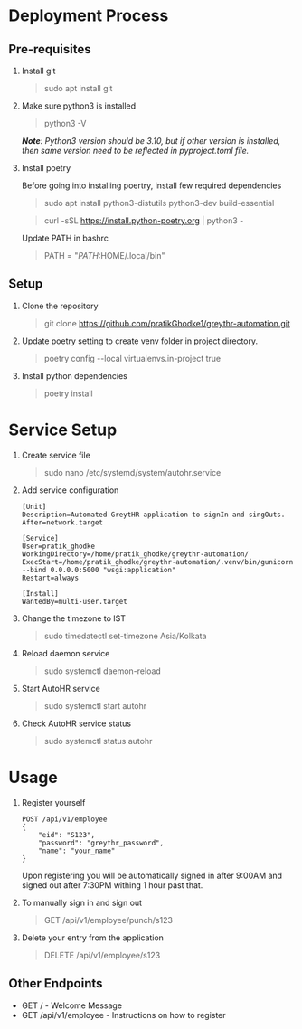 # Deployment Process

## Pre-requisites

1. Install git

    > sudo apt install git

2. Make sure python3 is installed

    > python3 -V

    _**Note**: Python3 version should be 3.10, but if other version is installed, then same version need to be reflected in pyproject.toml file._

3. Install poetry

    Before going into installing poertry, install few required dependencies

    > sudo apt install python3-distutils python3-dev build-essential

    > curl -sSL https://install.python-poetry.org | python3 -

    Update PATH in bashrc

    > PATH = "$PATH:$HOME/.local/bin"

## Setup

1. Clone the repository

    > git clone https://github.com/pratikGhodke1/greythr-automation.git

2. Update poetry setting to create venv folder in project directory.

    > poetry config --local virtualenvs.in-project true

3. Install python dependencies
    > poetry install

# Service Setup

1.  Create service file

    > sudo nano /etc/systemd/system/autohr.service

2.  Add service configuration

    ```
    [Unit]
    Description=Automated GreytHR application to signIn and singOuts.
    After=network.target

    [Service]
    User=pratik_ghodke
    WorkingDirectory=/home/pratik_ghodke/greythr-automation/
    ExecStart=/home/pratik_ghodke/greythr-automation/.venv/bin/gunicorn --bind 0.0.0.0:5000 "wsgi:application"
    Restart=always

    [Install]
    WantedBy=multi-user.target
    ```

3. Change the timezone to IST
   
    > sudo timedatectl set-timezone Asia/Kolkata

3.  Reload daemon service

    > sudo systemctl daemon-reload

4.  Start AutoHR service

    > sudo systemctl start autohr

5.  Check AutoHR service status
    > sudo systemctl status autohr

# Usage

1. Register yourself

    ```
    POST /api/v1/employee
    {
        "eid": "S123",
        "password": "greythr_password",
        "name": "your_name"
    }
    ```

    Upon registering you will be automatically signed in after 9:00AM and signed out after 7:30PM withing 1 hour past that.

2. To manually sign in and sign out

    > GET /api/v1/employee/punch/s123

3. Delete your entry from the application
    > DELETE /api/v1/employee/s123

## Other Endpoints

-   GET / - Welcome Message
-   GET /api/v1/employee - Instructions on how to register
